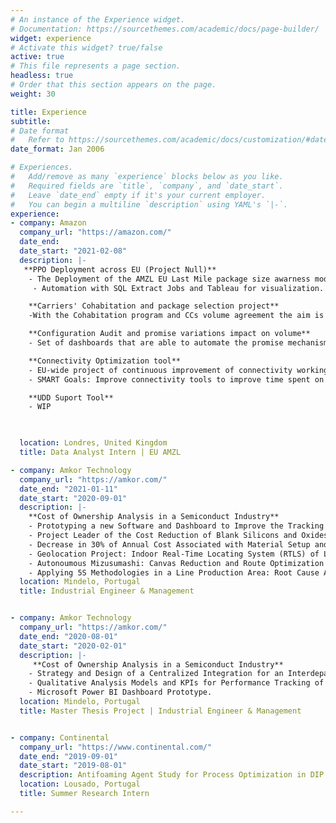 ```yaml
---
# An instance of the Experience widget.
# Documentation: https://sourcethemes.com/academic/docs/page-builder/
widget: experience
# Activate this widget? true/false
active: true
# This file represents a page section.
headless: true
# Order that this section appears on the page.
weight: 30

title: Experience
subtitle:
# Date format
#   Refer to https://sourcethemes.com/academic/docs/customization/#date-format
date_format: Jan 2006

# Experiences.
#   Add/remove as many `experience` blocks below as you like.
#   Required fields are `title`, `company`, and `date_start`.
#   Leave `date_end` empty if it's your current employer.
#   You can begin a multiline `description` using YAML's `|-`.
experience:
- company: Amazon
  company_url: "https://amazon.com/"
  date_end:
  date_start: "2021-02-08"
  description: |-
   **PPO Deployment across EU (Project Null)**
    - The Deployment of the AMZL EU Last Mile package size awarness modelling within the ZERO model. Answering the problem statement of how can we have a LM costing model that is based on geographical coincidence but also package size awarness. 
     - Automation with SQL Extract Jobs and Tableau for visualization.

    **Carriers' Cohabitation and package selection project**
    -With the Cohabitation program and CCs volume agreement the aim is to optimize the volume being moved around between AMZL and CCs; Also motoring the volume movements actuals and forward looking in order to ensure we have the suitable S&OP volume planned in line with the cohabitation expectations.

    **Configuration Audit and promise variations impact on volume**
    - Set of dashboards that are able to automate the promise mechanism on ATROPS and the configuration for Peak, Holidays, and specific events days. Preventing manual ATROPS simulation checks done during Peak.

    **Connectivity Optimization tool**
    - EU-wide project of continuous improvement of connectivity working backwards from losses due to PDD miss generated by breaks in the network and impacting Attainment.     
    - SMART Goals: Improve connectivity tools to improve time spent on preparing the callouts — done, time required reduced from 4h to 2h, 50% improvement Connect new network assessment tool to KTG data, further reducing time spent to prepare callouts to 1h while going to the third 'why' (first tool prepared covers first two 'whys'. Further automate callout system and tracking, in order to improve experience by users (NC, NE, NPI) and have more effective call discussion on Thursdays

    **UDD Suport Tool**
    - WIP  

  

  location: Londres, United Kingdom
  title: Data Analyst Intern | EU AMZL 

- company: Amkor Technology
  company_url: "https://amkor.com/"
  date_end: "2021-01-11"
  date_start: "2020-09-01"
  description: |-
    **Cost of Ownership Analysis in a Semiconduct Industry**
    - Prototyping a new Software and Dashboard to Improve the Tracking Control of Industrial Garments;
    - Project Leader of the Cost Reduction of Blank Silicons and Oxides Project:
    - Decrease in 30% of Annual Cost Associated with Material Setup and Testing;
    - Geolocation Project: Indoor Real-Time Locating System (RTLS) of Line Production Physical Assets;
    - Autonoumous Mizusumashi: Canvas Reduction and Route Optimization with Robotic Prototype. Reduced Product Cycle Time;
    - Applying 5S Methodologies in a Line Production Area: Root Cause Analysis and Lean Methodologies for Improved Cleanroom Working Environment.
  location: Mindelo, Portugal
  title: Industrial Engineer & Management    


- company: Amkor Technology
  company_url: "https://amkor.com/"
  date_end: "2020-08-01"
  date_start: "2020-02-01"
  description: |-
     **Cost of Ownership Analysis in a Semiconduct Industry**
    - Strategy and Design of a Centralized Integration for an Interdepartmental Data System;
    - Qualitative Analysis Models and KPIs for Performance Tracking of Production Equipments;
    - Microsoft Power BI Dashboard Prototype.
  location: Mindelo, Portugal
  title: Master Thesis Project | Industrial Engineer & Management    


- company: Continental
  company_url: "https://www.continental.com/"
  date_end: "2019-09-01"
  date_start: "2019-08-01"
  description: Antifoaming Agent Study for Process Optimization in DIP Content Tire Textile Reinforcement.
  location: Lousado, Portugal
  title: Summer Research Intern

---
```

